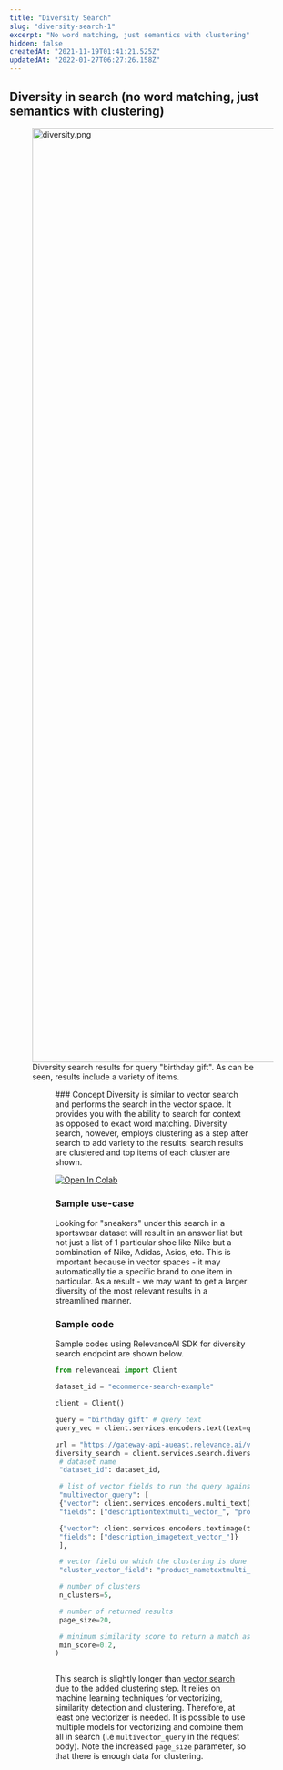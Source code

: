 ```yaml
---
title: "Diversity Search"
slug: "diversity-search-1"
excerpt: "No word matching, just semantics with clustering"
hidden: false
createdAt: "2021-11-19T01:41:21.525Z"
updatedAt: "2022-01-27T06:27:26.158Z"
---
```

## Diversity in search (no word matching, just semantics with clustering)
<figure>
<img src="https://files.readme.io/7c62334-diversity.png" width="1640" alt="diversity.png" />
<figcaption>Diversity search results for query "birthday gift". As can be seen, results include a variety of items.</figcaption>
<figure>
### Concept
Diversity is similar to vector search and performs the search in the vector space. It provides you with the ability to search for context as opposed to exact word matching. Diversity search, however, employs clustering as a step after search to add variety to the results: search results are clustered and top items of each cluster are shown.

[![Open In Colab](https://colab.research.google.com/assets/colab-badge.svg)](https://colab.research.google.com/drive/1EErP4mlEMx-35CZjuGO5o-RohWmgfy5L?usp=sharing)

### Sample use-case
Looking for "sneakers" under this search in a sportswear dataset will result in an answer list but not just a list of 1 particular shoe like Nike but a combination of Nike, Adidas, Asics, etc. This is important because in vector spaces - it may automatically tie a specific brand to one item in particular. As a result - we may want to get a larger diversity of the most relevant results in a streamlined manner.

### Sample code
Sample codes using RelevanceAI SDK for diversity search endpoint are shown below.
```python Python(SDK)
from relevanceai import Client

dataset_id = "ecommerce-search-example"

client = Client()

query = "birthday gift" # query text
query_vec = client.services.encoders.text(text=query)

url = "https://gateway-api-aueast.relevance.ai/v1/"
diversity_search = client.services.search.diversity(
 # dataset name
 "dataset_id": dataset_id,

 # list of vector fields to run the query against
 "multivector_query": [
 {"vector": client.services.encoders.multi_text(text=query)['vector'],
 "fields": ["descriptiontextmulti_vector_", "product_nametextmulti_vector_"]},

 {"vector": client.services.encoders.textimage(text=query)['vector'],
 "fields": ["description_imagetext_vector_"]}
 ],

 # vector field on which the clustering is done
 "cluster_vector_field": "product_nametextmulti_vector_",

 # number of clusters
 n_clusters=5,

 # number of returned results
 page_size=20,

 # minimum similarity score to return a match as a result
 min_score=0.2,
)

```
```python
```
This search is slightly longer than [vector search](https://docs.relevance.ai/docs/pure-word-matching-pure-vector-search-or-combination-of-both) due to the added clustering step. It relies on machine learning techniques for vectorizing, similarity detection and clustering. Therefore, at least one vectorizer is needed. It is possible to use multiple models for vectorizing and combine them all in search (i.e `multivector_query` in the request body). Note the increased `page_size` parameter, so that there is enough data for clustering.

